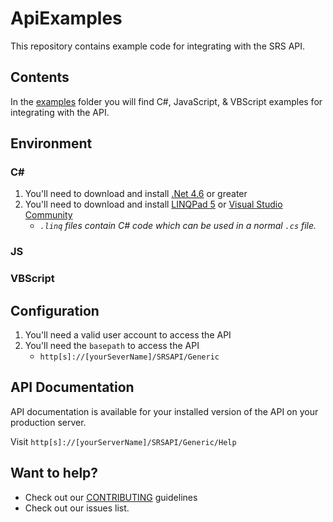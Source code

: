# ApiExamples

This repository contains example code for integrating with the SRS API. 

## Contents

In the [examples](./examples) folder you will find C#, JavaScript, & VBScript examples for integrating with the API.

## Environment

### C# #

1. You'll need to download and install [.Net 4.6](https://www.microsoft.com/en-us/download/details.aspx?id=53344) or greater
1. You'll need to download and install [LINQPad 5](https://www.linqpad.net/download.aspx) or [Visual Studio Community](https://www.visualstudio.com/vs/community/)
    - *`.linq` files contain C# code which can be used in a normal `.cs` file.*

### JS

### VBScript

## Configuration

1. You'll need a valid user account to access the API
1. You'll need the `basepath` to access the API
    - `http[s]://[yourSeverName]/SRSAPI/Generic`

## API Documentation

API documentation is available for your installed version of the API on your production server.

Visit `http[s]://[yourServerName]/SRSAPI/Generic/Help`

## Want to help?

- Check out our [CONTRIBUTING](./CONTRIBUTNG.md) guidelines
- Check out our issues list.